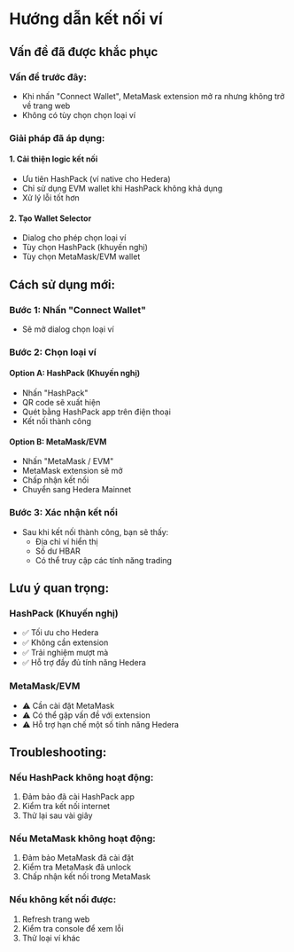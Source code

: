 # Hướng dẫn kết nối ví

## Vấn đề đã được khắc phục

### Vấn đề trước đây:
- Khi nhấn "Connect Wallet", MetaMask extension mở ra nhưng không trở về trang web
- Không có tùy chọn chọn loại ví

### Giải pháp đã áp dụng:

#### 1. **Cải thiện logic kết nối**
- Ưu tiên HashPack (ví native cho Hedera)
- Chỉ sử dụng EVM wallet khi HashPack không khả dụng
- Xử lý lỗi tốt hơn

#### 2. **Tạo Wallet Selector**
- Dialog cho phép chọn loại ví
- Tùy chọn HashPack (khuyến nghị)
- Tùy chọn MetaMask/EVM wallet

## Cách sử dụng mới:

### **Bước 1: Nhấn "Connect Wallet"**
- Sẽ mở dialog chọn loại ví

### **Bước 2: Chọn loại ví**

#### **Option A: HashPack (Khuyến nghị)**
- Nhấn "HashPack" 
- QR code sẽ xuất hiện
- Quét bằng HashPack app trên điện thoại
- Kết nối thành công

#### **Option B: MetaMask/EVM**
- Nhấn "MetaMask / EVM"
- MetaMask extension sẽ mở
- Chấp nhận kết nối
- Chuyển sang Hedera Mainnet

### **Bước 3: Xác nhận kết nối**
- Sau khi kết nối thành công, bạn sẽ thấy:
  - Địa chỉ ví hiển thị
  - Số dư HBAR
  - Có thể truy cập các tính năng trading

## Lưu ý quan trọng:

### **HashPack (Khuyến nghị)**
- ✅ Tối ưu cho Hedera
- ✅ Không cần extension
- ✅ Trải nghiệm mượt mà
- ✅ Hỗ trợ đầy đủ tính năng Hedera

### **MetaMask/EVM**
- ⚠️ Cần cài đặt MetaMask
- ⚠️ Có thể gặp vấn đề với extension
- ⚠️ Hỗ trợ hạn chế một số tính năng Hedera

## Troubleshooting:

### **Nếu HashPack không hoạt động:**
1. Đảm bảo đã cài HashPack app
2. Kiểm tra kết nối internet
3. Thử lại sau vài giây

### **Nếu MetaMask không hoạt động:**
1. Đảm bảo MetaMask đã cài đặt
2. Kiểm tra MetaMask đã unlock
3. Chấp nhận kết nối trong MetaMask

### **Nếu không kết nối được:**
1. Refresh trang web
2. Kiểm tra console để xem lỗi
3. Thử loại ví khác 